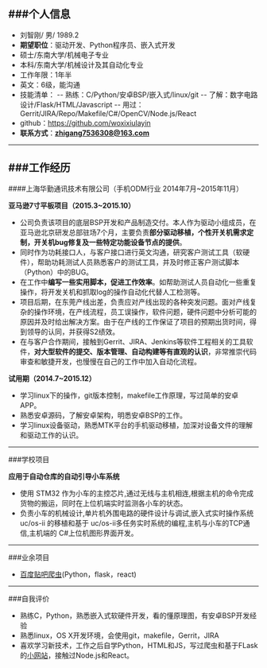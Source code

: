 ###个人信息
----
 - 刘智刚/ 男/ 1989.2
 - **期望职位**：驱动开发、Python程序员、嵌入式开发
 - 硕士/东南大学/机械电子专业
 - 本科/东南大学/机械设计及其自动化专业
 - 工作年限：1年半
 - 英文：6级，能沟通
 - 技能清单：
 -- 熟练：C/Python/安卓BSP/嵌入式/linux/git
 -- 了解：数字电路设计/Flask/HTML/Javascript
 -- 用过：Gerrit/JIRA/Repo/Makefile/C#/OpenCV/Node.js/React
 - github：https://github.com/woxixiulayin
 - **联系方式**：**zhigang7536308@163.com**

----
###工作经历
----
####上海华勤通讯技术有限公司（手机ODM行业 2014年7月~2015年11月）

**亚马逊7寸平板项目（2015.3~2015.10）**

- 公司负责该项目的底层BSP开发和产品制造交付。本人作为驱动小组成员，在亚马逊北京研发总部驻场7个月，主要负责**部分驱动移植，个性开关机需求定制，开关机bug修复及一些特定功能设备节点的提供**。
- 同时作为功耗接口人，与客户接口进行英文沟通，研究客户测试工具（软硬件），帮助功耗测试人员熟悉客户的测试工具，并及时修正客户测试脚本（Python）中的BUG。
- 在工作中**编写一些实用脚本，促进工作效率**。如帮助测试人员自动化一些重复操作，将开发关机和抓取log的操作自动化代替人工检测等。
- 项目后期，在东莞产线出差，负责应对产线出现的各种突发问题。面对产线复杂的操作环境，在产线流程，员工误操作，软件问题，硬件问题中分析可能的原因并及时给出解决方案。由于在产线的工作保证了项目的预期出货时间，得到领导的认同，并获得S2绩效。
- 在与客户合作期间，接触到Gerrit、JIRA、Jenkins等软件工程相关的工具软件，**对大型软件的提交、版本管理、自动构建等有直观的认识**，非常推崇代码审查和敏捷开发，也慢慢在自己的工作中加入自动化流程。

**试用期（2014.7~2015.12）**

- 学习linux下的操作，git版本控制，makefile工作原理，写过简单的安卓APP。
- 熟悉安卓源码，了解安卓架构，明悉安卓BSP的工作。
- 学习linux设备驱动，熟悉MTK平台的手机驱动移植，加深对设备文件的理解和驱动工作的认识。

----
###学校项目

**应用于自动仓库的自动引导小车系统**

- 使用 STM32 作为小车的主控芯片,通过无线与主机相连,根据主机的命令完成货物的搬运，同时在上位机端实时监测各小车的状态。
- 负责小车的机械设计,单片机外围电路的硬件设计与调试,嵌入式实时操作系统 uc/os-ii 的移植和基于 uc/os-ii多任务实时系统的编程,主机与小车的TCP通信,主机端的 C#上位机图形界面开发。


---
###业余项目
- [百度贴吧爬虫](https://github.com/woxixiulayin/tieba_dig_bae)(Python，flask，react)

----
###自我评价
- 熟练C，Python，熟悉嵌入式软硬件开发，看的懂原理图，有安卓BSP开发经验
- 熟悉linux，OS X开发环境，会使用git，makefile，Gerrit，JIRA
- 喜欢学习新技术，工作之后自学Python，HTML和JS，写过爬虫和基于FLask的[小网站](https://github.com/woxixiulayin/tieba_dig_bae)，接触过Node.js和React。
